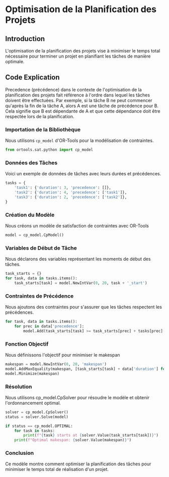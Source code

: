 # Optimisation de la Planification des Projets

## Introduction

L'optimisation de la planification des projets vise à minimiser le temps total nécessaire pour terminer un projet en planifiant les tâches de manière optimale.

## Code Explication
Precedence (précédence) dans le contexte de l'optimisation de la planification des projets fait référence à l'ordre dans lequel les tâches doivent être effectuées. Par exemple, si la tâche B ne peut commencer qu'après la fin de la tâche A, alors A est une tâche de précédence pour B. Cela signifie que B est dépendante de A et que cette dépendance doit être respectée lors de la planification.
### Importation de la Bibliothèque

Nous utilisons `cp_model` d'OR-Tools pour la modélisation de contraintes.

```python
from ortools.sat.python import cp_model
```

### Données des Tâches
Voici un exemple de données de tâches avec leurs durées et précédences.
```python
tasks = {
    'task1': {'duration': 3, 'precedence': []},
    'task2': {'duration': 4, 'precedence': ['task1']},
    'task3': {'duration': 2, 'precedence': ['task2']},
}
```

### Création du Modèle
Nous créons un modèle de satisfaction de contraintes avec OR-Tools
```python
model = cp_model.CpModel()
```
### Variables de Début de Tâche
Nous déclarons des variables représentant les moments de début des tâches.
```python
task_starts = {}
for task, data in tasks.items():
    task_starts[task] = model.NewIntVar(0, 20, task + '_start')
```
### Contraintes de Précédence
Nous ajoutons des contraintes pour s'assurer que les tâches respectent les précédences.
```python
for task, data in tasks.items():
    for prec in data['precedence']:
        model.Add(task_starts[task] >= task_starts[prec] + tasks[prec]['duration'])
```
### Fonction Objectif
Nous définissons l'objectif pour minimiser le makespan
```python
makespan = model.NewIntVar(0, 20, 'makespan')
model.AddMaxEquality(makespan, [task_starts[task] + data['duration'] for task, data in tasks.items()])
model.Minimize(makespan)
```
### Résolution
Nous utilisons cp_model.CpSolver pour résoudre le modèle et obtenir l'ordonnancement optimal.
```python
solver = cp_model.CpSolver()
status = solver.Solve(model)

if status == cp_model.OPTIMAL:
    for task in tasks:
        print(f"{task} starts at {solver.Value(task_starts[task])}")
    print(f"Optimal makespan: {solver.Value(makespan)}")
```
### Conclusion
Ce modèle montre comment optimiser la planification des tâches pour minimiser le temps total de réalisation d'un projet.